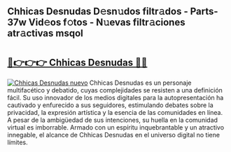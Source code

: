 ## Chhicas Desnudas D𝚎sn𝚞dos filtr𝚊dos - Parts-37w Vid𝚎os f𝚘tos - N𝚞evas filtr𝚊ciones atr𝚊ctivas msqoI

# <h2><a href="http://mb2e3zd.tromn.icu/?c=Chhicas+Desnudas">🔗👉👉👉 Chhicas Desnudas 🔗🔗</a></h2>

[![Chhicas Desnudas nuevo](https://i.imgur.com/pEAQMta.gif)](http://mb2e3zd.tromn.icu/?c=Chhicas+Desnudas)
Chhicas Desnudas es un personaje multifacético y debatido, cuyas complejidades se resisten a una definición fácil.  Su uso innovador de los medios digitales para la autopresentación ha cautivado y enfurecido a sus seguidores, estimulando debates sobre la privacidad, la expresión artística y la esencia de las comunidades en línea. A pesar de la ambigüedad de sus intenciones, su huella en la comunidad virtual es imborrable. Armado con un espíritu inquebrantable y un atractivo innegable, el alcance de Chhicas Desnudas en el universo digital no tiene límites.
